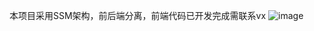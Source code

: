 本项目采用SSM架构，前后端分离，前端代码已开发完成需联系vx
![image](https://github.com/Banyear/ssmHospital/assets/45114984/baa99241-e09d-4f38-8c7c-1bb286fe9933)
